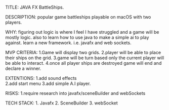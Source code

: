 TITLE:     JAVA FX BattleShips.

DESCRIPTION:  popular game battleships playable on macOS with two players.

WHY:    figuring out logic is where I feel I have
        struggled and a game will be mostly logic.
        also to learn how to use java to make
        a simple ai to play against.
        learn a new framework. i.e. javafx and web sockets.


MVP CRITERIA:   1.Game will display two grids.
                2.player will be able to place their ships on the grid.
                3.game will be turn based only the current player will be able to 
                interact.
                4.once all player ships are destroyed game will end and declare a winner.


EXTENTIONS:     1.add sound effects  
                2.add start menu
                3.add simple A.I player.

RISKS:          1.require research into javafx/sceneBuilder and webSockets


TECH STACK:     1. Javafx
                2. SceneBuilder
                3. webSocket
            

